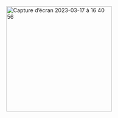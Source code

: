 <img width="277" alt="Capture d’écran 2023-03-17 à 16 40 56" src="https://user-images.githubusercontent.com/115532914/229106717-2decf80e-6dce-41d8-931f-882da4919e26.png">
